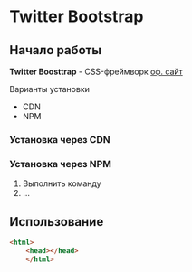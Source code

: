 # Twitter Bootstrap

## Начало работы
**Twitter Boosttrap** - CSS-фреймворк [оф. сайт](http://getbootstrap.com)

Варианты установки
* CDN
* NPM

### Установка через CDN

### Установка через NPM

1. Выполнить команду 
1. ...

## Использование 

```html
<html>
    <head></head>
    </html>
```

